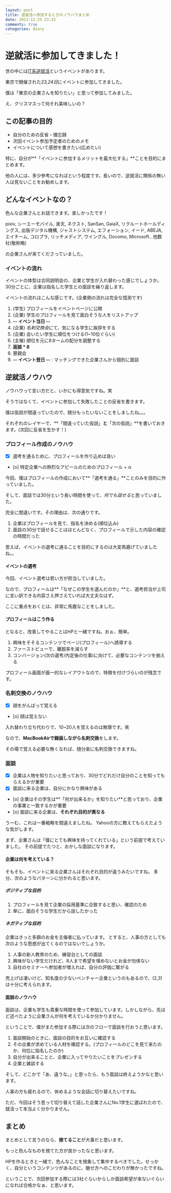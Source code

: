 ```yaml
---
layout: post
title: 逆就活へ参加するときのノウハウまとめ
date: 2013-12-25 23:23
comments: true
categories: diary
---
```


# 逆就活に参加してきました！

世の中には[IT系逆就活]( https://www.studenthunting.com/ )というイベントがあります。

東京で開催された*23,24日*にイベントに参加してきました。

<!-- more -->

僕は「東京の企業さんを知りたい」と思って参加してみました。

え、クリスマスって何それ美味しいの？

## この記事の目的

- 自分のための反省・備忘録
- 次回イベント参加予定者のためのメモ
- イベントについて感想を書きたい(広めたい)

特に、自分が**「イベントに参加するメリットを最大化する」**ことを目的にまとめます。

他の人には、多少参考になればという程度です。長いので、逆就活に関係の無い人は見ないことをお勧めします。

## どんなイベントなの？

色んな企業さんとお話できます。楽しかったです！

pixiv, シーエーモバイル, 楽天, ネクスト, SanSan, GaiaX, リクルートホールディングス, 出版デジタル機構, ジャストシステム, エフォーション, イード, ABEJA, エイチーム, コロプラ, リッチメディア, ウイングル, Docomo, Microsoft...他数社(敬称略)

の企業さんが来てくださっていました。

### イベントの流れ

イベントの体型は合同説明会の、企業と学生が入れ替わった感じでしょうか。
30分ごとに、企業は指名した学生との面談を繰り返します。

イベントの流れはこんな感じです。(企業側の流れは完全な憶測です)

1. (学生) プロフィールをイベントページに公開
2. (企業) 学生のプロフィールを見て面白そうな人をリストアップ
3. **-- イベント当日 --**
4. (企業) *名刺交換会*にて、気になる学生に挨拶をする
5. (企業) 会いたい学生に順位をつける(1~10位ぐらい)
6. (主催) 順位を元に8タームの配分を調整する
7. **面談 \* 8**
8. 懇親会
9. **-- イベント翌日 --** : マッチングできた企業さんから個別に面談

## 逆就活ノウハウ

ノウハウって言い方だと、いかにも得意気ですね。笑

そうではなくて、イベントに参加して失敗したことの反省を書きます。

僕は仮説が間違っていたので、随分もったいないことをしましたね。。。

それぞれのレイヤーで、**「間違っていた仮説」**と**「次の仮説」**を書いておきます。(次回に反省を生かす！)

### プロフィール作成のノウハウ

- [x] 選考を通るために、プロフィールを作り込めば良い
- [o] 特定企業への熱烈なアピールのためのプロフィール + α

今回、僕はプロフィールの作成において**「選考を通る」**ことのみを目的に作っていました。

そして、面談では30分という長い時間を使って、*何でも話せる*と思っていました。

完全に間違いです。その理由は、次の通りです。

1. 企業はプロフィールを見て、指名を決める(順位込み)
2. 面談の30分で話せることはほとんどなく、プロフィールで示した内容の確認の時間だった

思えば、イベントの選考に通ることを目的にするのは大変馬鹿げていましたね。。

#### イベントの選考

今回、イベント選考は若い方が担当していました。

なので、プロフィールは**「なぜこの学生を選んだのか」**と、選考担当が上司に言い訳できる内容さえ押さえていれば大丈夫なはず。

ここに重点をおくとは、非常に馬鹿なことをしました。

#### プロフィールはこう作る

となると、改善してやることはHPと一緒ですね。おぉ、簡単。

1. 興味をそそるコンテンツでページ(プロフィール)へ誘導する
2. ファーストビューで、離脱率を減らす
3. コンバージョン(次の選考/内定後の仕事)に向けて、必要なコンテンツを揃える

プロフィール画面が画一的なレイアウトなので、特徴を付けづらいのが残念です。

### 名刺交換のノウハウ

- [x] 顔をがんばって覚える
- [o] 顔は覚えない

入れ替わり立ち代わりで、10~20人を覚えるのは無理です。笑

なので、**MacBookAirで録画しながら名刺交換**をします。

その場で覚える必要な無くなれば、随分楽に名刺交換できますね。

### 面談

- [x] 企業は人物を知りたいと思っており、30分でどれだけ自分のことを知ってもらえるかが重要
- [x] 面談に来る企業は、自分にかなり興味がある
- [o] 企業はその学生は**「何が出来るか」を知りたい**と思っており、企業の事業と一致するかが重要
- [o] 面談に来る企業は、**それぞれ目的が異なる**

うーむ、これは一番戦略を間違えましたね。
Yahooの方に教えてもらえたような気がします。

まず、企業さんは「僕にとても興味を持ってくれている」という前提で考えていました。
その前提でたつと、おかしな面談になります。

#### 企業は何を考えている？

そもそも、イベントに来る企業さんはそれぞれ目的が違うみたいですね。
多分、次のようなパターンに分かれると思います。

##### ポジティブな目的

1. プロフィールを見て企業の採用基準に合致すると思い、確認のため
2. 単に、面白そうな学生だから話したかった

##### ネガティブな目的

企業はきっと多額のお金を主催者に払っています。
とすると、人事の方としても次のような思惑が出てくるのではないでしょうか。

1. 人事の新人教育のため、練習台としての面談
2. 興味がない学生だけれど、8人まで希望を埋めないとお金が勿体ない
3. 自社のセミナーへ参加者が増えれば、自分の評価に繋がる

売上げは凄いけど、知名度の少ないベンチャー企業というのもあるので、(2,3)は十分に考えられます。

#### 面談のノウハウ

面談は、企業も学生も貴重な時間を使って参加しています。しかしながら、先ほど述べたように企業さんが何を考えているか分かりません。

ということで、僕がまた参加する際には次のフローで面談を行おうと思います。

1. 面談開始のときに、面談の目的をお互いに確認する
2. その企業が求めている人材を確認する。(プロフィールのどこを見て来たのか、何位に指名したのか)
3. 自分が出来ることと、企業に入ってやりたいことをプレゼンする
4. 企業と雑談する

そして、どこかで「あ、違うな。」と思ったら、もう面談は終えようかなと思います。

人事の方も疲れるので、休めるような会話に切り替えたいですね。

ただ、今回はそう思って切り替えて話した企業さんにNo.1学生に選ばれたので、就活って本当よく分かりません。

## まとめ

まとめとして言うのなら、**捨てること**が大事だと思います。

もっと色んなものを捨てた方が良かったなと思います。

HPを作るときと一緒で、色んなことを捨象して集中するべきでした。せっかく、自分というコンテンツがあるのに、魅せ方へのこだわりが無かったですね。

ということで、次回参加する際には3社ぐらいからしか面談希望が来ないぐらいになれば合格かなぁ、と思います。
